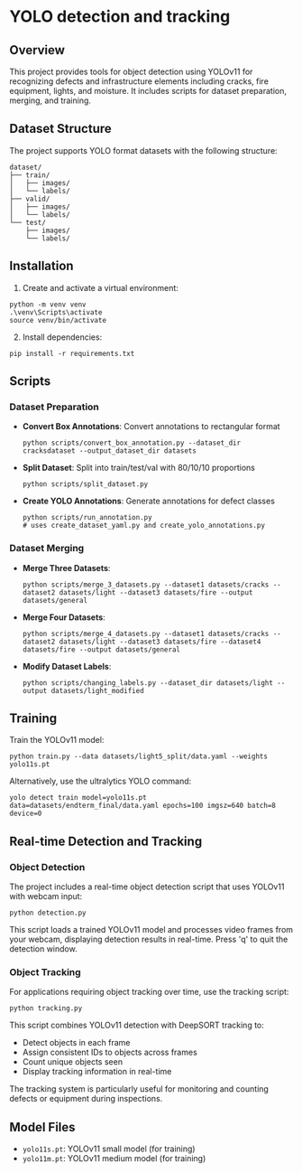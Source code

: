# YOLO detection and tracking

## Overview
This project provides tools for object detection using YOLOv11 for recognizing defects and infrastructure elements including cracks, fire equipment, lights, and moisture. It includes scripts for dataset preparation, merging, and training.

## Dataset Structure
The project supports YOLO format datasets with the following structure:
```
dataset/
├── train/
│   ├── images/
│   └── labels/
├── valid/
│   ├── images/
│   └── labels/
└── test/
    ├── images/
    └── labels/
```

## Installation

1. Create and activate a virtual environment:
```
python -m venv venv
.\venv\Scripts\activate
source venv/bin/activate
```

2. Install dependencies:
```
pip install -r requirements.txt
```

## Scripts

### Dataset Preparation

- **Convert Box Annotations**: Convert annotations to rectangular format
  ```
  python scripts/convert_box_annotation.py --dataset_dir cracksdataset --output_dataset_dir datasets
  ```

- **Split Dataset**: Split into train/test/val with 80/10/10 proportions
  ```
  python scripts/split_dataset.py
  ```

- **Create YOLO Annotations**: Generate annotations for defect classes
  ```
  python scripts/run_annotation.py
  # uses create_dataset_yaml.py and create_yolo_annotations.py
  ```

### Dataset Merging

- **Merge Three Datasets**:
  ```
  python scripts/merge_3_datasets.py --dataset1 datasets/cracks --dataset2 datasets/light --dataset3 datasets/fire --output datasets/general
  ```

- **Merge Four Datasets**:
  ```
  python scripts/merge_4_datasets.py --dataset1 datasets/cracks --dataset2 datasets/light --dataset3 datasets/fire --dataset4 datasets/fire --output datasets/general
  ```

- **Modify Dataset Labels**:
  ```
  python scripts/changing_labels.py --dataset_dir datasets/light --output datasets/light_modified
  ```

## Training

Train the YOLOv11 model:
```
python train.py --data datasets/light5_split/data.yaml --weights yolo11s.pt
```

Alternatively, use the ultralytics YOLO command:
```
yolo detect train model=yolo11s.pt data=datasets/endterm_final/data.yaml epochs=100 imgsz=640 batch=8 device=0
```

## Real-time Detection and Tracking

### Object Detection

The project includes a real-time object detection script that uses YOLOv11 with webcam input:

```
python detection.py
```

This script loads a trained YOLOv11 model and processes video frames from your webcam, displaying detection results in real-time. Press 'q' to quit the detection window.

### Object Tracking

For applications requiring object tracking over time, use the tracking script:

```
python tracking.py
```

This script combines YOLOv11 detection with DeepSORT tracking to:
- Detect objects in each frame
- Assign consistent IDs to objects across frames
- Count unique objects seen
- Display tracking information in real-time

The tracking system is particularly useful for monitoring and counting defects or equipment during inspections.

## Model Files

- `yolo11s.pt`: YOLOv11 small model (for training)
- `yolo11m.pt`: YOLOv11 medium model (for training)